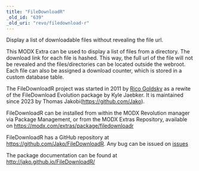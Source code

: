 ```yaml
---
title: "FileDownloadR"
_old_id: "639"
_old_uri: "revo/filedownload-r"
---
```


Display a list of downloadable files without revealing the file url.

This MODX Extra can be used to display a list of files from a directory. The download link for each file is hashed. 
This way, the full url of the file will not be revealed and the files/directories can be located outside the webroot. 
Each file can also be assigned a download counter, which is stored in a custom database table.

The FileDownloadR project was started in 2011 by [Rico Goldsky](https://github.com/goldsky) as a rewite of the 
FileDownload Evolution package by Kyle Jaebker. It is maintained since 2023 by Thomas Jakobi(https://github.com/Jako).

FileDownloadR can be installed from within the MODX Revolution manager via Package Management, or from the MODX Extras 
Repository, available on https://modx.com/extras/package/filedownloadr

FileDownloadR has a GitHub repository at https://github.com/Jako/FileDownloadR. Any bug can be issued on 
[issues](https://github.com/Jako/FileDownloadR/issues)

The package documentation can be found at http://jako.github.io/FileDownloadR/
